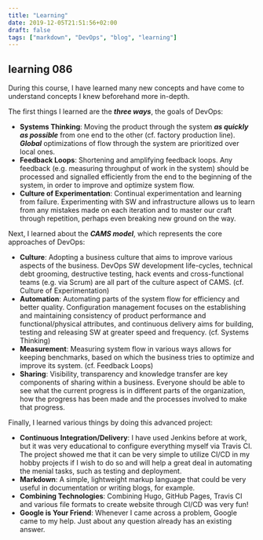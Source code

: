 ```yaml
---
title: "Learning"
date: 2019-12-05T21:51:56+02:00
draft: false
tags: ["markdown", "DevOps", "blog", "learning"]
---
```

## learning 086
During this course, I have learned many new concepts and have come to understand concepts I knew beforehand more in-depth.

The first things I learned are the **_three ways_**, the goals of DevOps: 
* **Systems Thinking**: Moving the product through the system **_as quickly as possible_** from one end to the other (cf. factory production line). **_Global_** optimizations of flow through the system are prioritized over local ones. 
* **Feedback Loops**: Shortening and amplifying feedback loops. Any feedback (e.g. measuring throughput of work in the system) should be processed and signalled efficiently from the end to the beginning of the system, in order to improve and optimize system flow. 
* **Culture of Experimentation**: Continual experimentation and learning from failure. Experimenting with SW and infrastructure allows us to learn from any mistakes made on each iteration and to master our craft through repetition, perhaps even breaking new ground on the way.  

Next, I learned about the **_CAMS model_**, which represents the core approaches of DevOps: 
* **Culture**: Adopting a business culture that aims to improve various aspects of the business. DevOps SW development life-cycles, technical debt grooming, destructive testing, hack events and cross-functional teams (e.g. via Scrum) are all part of the culture aspect of CAMS. (cf. Culture of Experimentation)
* **Automation**: Automating parts of the system flow for efficiency and better quality. Configuration management focuses on the establishing and maintaining consistency of product performance and functional/physical attributes, and continuous delivery aims for building, testing and releasing SW at greater speed and frequency. (cf. Systems Thinking)
* **Measurement**: Measuring system flow in various ways allows for keeping benchmarks, based on which the business tries to optimize and improve its system. (cf. Feedback Loops)  
* **Sharing**: Visibility, transparency and knowledge transfer are key components of sharing within a business. Everyone should be able to see what the current progress is in different parts of the organization, how the progress has been made and the processes involved to make that progress.  

Finally, I learned various things by doing this advanced project:
* **Continuous Integration/Delivery**: I have used Jenkins before at work, but it was very educational to configure everything myself via Travis CI. The project showed me that it can be very simple to utilize CI/CD in my hobby projects if I wish to do so and will help a great deal in automating the menial tasks, such as testing and deployment.
* **Markdown**: A simple, lightweight markup language that could be very useful in documentation or writing blogs, for example.
* **Combining Technologies**: Combining Hugo, GitHub Pages, Travis CI and various file formats to create website through CI/CD was very fun!
* **Google is Your Friend**: Whenever I came across a problem, Google came to my help. Just about any question already has an existing answer.